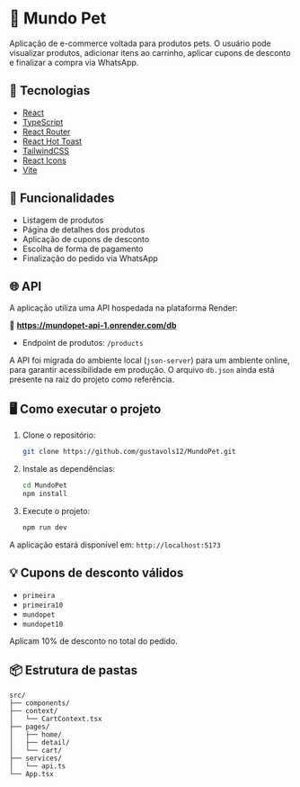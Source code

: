 
# 🐶 Mundo Pet

Aplicação de e-commerce voltada para produtos pets. O usuário pode visualizar produtos, adicionar itens ao carrinho, aplicar cupons de desconto e finalizar a compra via WhatsApp.

## 🚀 Tecnologias

- [React](https://reactjs.org/)
- [TypeScript](https://www.typescriptlang.org/)
- [React Router](https://reactrouter.com/)
- [React Hot Toast](https://react-hot-toast.com/)
- [TailwindCSS](https://tailwindcss.com/)
- [React Icons](https://react-icons.github.io/react-icons/)
- [Vite](https://vitejs.dev/)

## 🧩 Funcionalidades

- Listagem de produtos
- Página de detalhes dos produtos
- Aplicação de cupons de desconto
- Escolha de forma de pagamento
- Finalização do pedido via WhatsApp

## 🌐 API

A aplicação utiliza uma API hospedada na plataforma Render:

🔗 **https://mundopet-api-1.onrender.com/db**

- Endpoint de produtos: `/products`

A API foi migrada do ambiente local (`json-server`) para um ambiente online, para garantir acessibilidade em produção. O arquivo `db.json` ainda está presente na raiz do projeto como referência.

## 🖥️ Como executar o projeto

1. Clone o repositório:
   ```bash
   git clone https://github.com/gustavols12/MundoPet.git
   ```

2. Instale as dependências:
   ```bash
   cd MundoPet
   npm install
   ```

3. Execute o projeto:
   ```bash
   npm run dev
   ```

A aplicação estará disponível em: `http://localhost:5173`

## 💡 Cupons de desconto válidos

- `primeira`
- `primeira10`
- `mundopet`
- `mundopet10`

Aplicam 10% de desconto no total do pedido.

## 📦 Estrutura de pastas

```
src/
├── components/
├── context/
│   └── CartContext.tsx
├── pages/
│   ├── home/
│   ├── detail/
│   └── cart/
├── services/
│   └── api.ts
└── App.tsx
```



